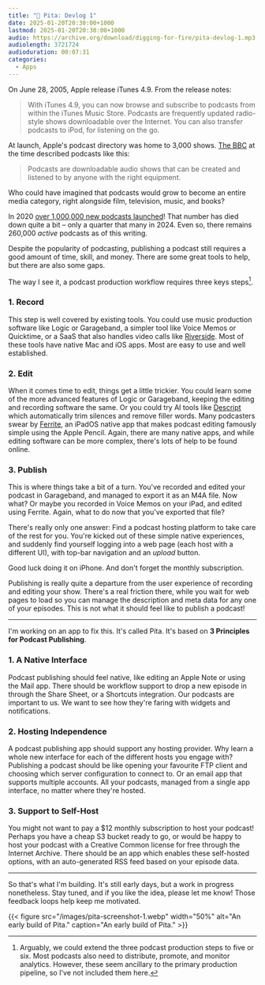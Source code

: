 ```yaml
---
title: "🥙 Pita: Devlog 1"
date: 2025-01-20T20:30:00+1000
lastmod: 2025-01-20T20:30:00+1000
audio: https://archive.org/download/digging-for-fire/pita-devlog-1.mp3
audiolength: 3721724
audioduration: 00:07:31
categories:
  - Apps
---
```


On June 28, 2005, Apple release iTunes 4.9. From the release notes:

> With iTunes 4.9, you can now browse and subscribe to podcasts from within the iTunes Music Store. Podcasts are frequently updated radio-style shows downloadable over the Internet. You can also transfer podcasts to iPod, for listening on the go.

At launch, Apple's podcast directory was home to 3,000 shows. [The BBC](http://news.bbc.co.uk/2/hi/technology/4631051.stm) at the time described podcasts like this:

> Podcasts are downloadable audio shows that can be created and listened to by anyone with the right equipment.

Who could have imagined that podcasts would grow to become an entire media category, right alongside film, television, music, and books?

<!--more-->

In 2020 [over 1,000,000 new podcasts launched](https://www.listennotes.com/podcast-stats/)! That number has died down quite a bit – only a quarter that many in 2024. Even so, there remains 260,000 *active* podcasts as of this writing.

Despite the popularity of podcasting, publishing a podcast still requires a good amount of time, skill, and money. There are some great tools to help, but there are also some gaps.

The way I see it, a podcast production workflow requires three keys steps[^1].

### 1. Record
This step is well covered by existing tools. You could use music production software like Logic or Garageband, a simpler tool like Voice Memos or Quicktime, or a SaaS that also handles video calls like [Riverside](https://riverside.fm). Most of these tools have native Mac and iOS apps. Most are easy to use and well established.

### 2. Edit
When it comes time to edit, things get a little trickier. You could learn some of the more advanced features of Logic or Garageband, keeping the editing and recording software the same. Or you could try AI tools like [Descript](http://descript.com) which automatically trim silences and remove filler words. Many podcasters swear by [Ferrite](https://apps.apple.com/au/app/ferrite-recording-studio/id1018780185), an iPadOS native app that makes podcast editing famously simple using the Apple Pencil. Again, there are many native apps, and while editing software can be more complex, there's lots of help to be found online.

### 3. Publish
This is where things take a bit of a turn. You've recorded and edited your podcast in Garageband, and managed to export it as an M4A file. Now what? Or maybe you recorded in Voice Memos on your iPad, and edited using Ferrite. Again, what to do now that you've exported that file?

There's really only one answer: Find a podcast hosting platform to take care of the rest for you. You're kicked out of these simple native experiences, and suddenly find yourself logging into a web page (each host with a different UI), with top-bar navigation and an *upload* button.

Good luck doing it on iPhone. And don't forget the monthly subscription.

Publishing is really quite a departure from the user experience of recording and editing your show. There's a real friction there, while you wait for web pages to load so you can manage the description and meta data for any one of your episodes. This is not what it should feel like to publish a podcast!

---

I'm working on an app to fix this. It's called Pita. It's based on **3 Principles for Podcast Publishing**.

### 1. A Native Interface

Podcast publishing should feel native, like editing an Apple Note or using the Mail app. There should be workflow support to drop a new episode in through the Share Sheet, or a Shortcuts integration. Our podcasts are important to us. We want to see how they're faring with widgets and notifications.

### 2. Hosting Independence

A podcast publishing app should support any hosting provider. Why learn a whole new interface for each of the different hosts you engage with? Publishing a podcast should be like opening your favourite FTP client and choosing which server configuration to connect to. Or an email app that supports multiple accounts. All your podcasts, managed from a single app interface, no matter where they're hosted.

### 3. Support to Self-Host

You might not want to pay a $12 monthly subscription to host your podcast! Perhaps you have a cheap S3 bucket ready to go, or would be happy to host your podcast with a Creative Common license for free through the Internet Archive. There should be an app which enables these self-hosted options, with an auto-generated RSS feed based on your episode data.

---

So that's what I'm building. It's still early days, but a work in progress nonetheless. Stay tuned, and if you like the idea, please let me know! Those feedback loops help keep me motivated.

{{< figure src="/images/pita-screenshot-1.webp" width="50%" alt="An early build of Pita." caption="An early build of Pita." >}}

[^1]: Arguably, we could extend the three podcast production steps to five or six. Most podcasts also need to distribute, promote, and monitor analytics. However, these seem ancillary to the primary production pipeline, so I've not included them here.